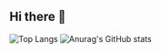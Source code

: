 ## Hi there 👋

![Top Langs](https://github-readme-stats.vercel.app/api/top-langs/?username=Bpost129&layout=compact&bg_color=80828A)  ![Anurag's GitHub stats](https://github-readme-stats.vercel.app/api?username=Bpost129&show_icons=true&theme=vue-dark&rank_icon=github)

<!--
**Bpost129/Bpost129** is a ✨ _special_ ✨ repository because its `README.md` (this file) appears on your GitHub profile.

Here are some ideas to get you started:

- 🔭 I’m currently working on ...
- 🌱 I’m currently learning ...
- 👯 I’m looking to collaborate on ...
- 🤔 I’m looking for help with ...
- 💬 Ask me about ...
- 📫 How to reach me: ...
- 😄 Pronouns: ...
- ⚡ Fun fact: ...
-->
